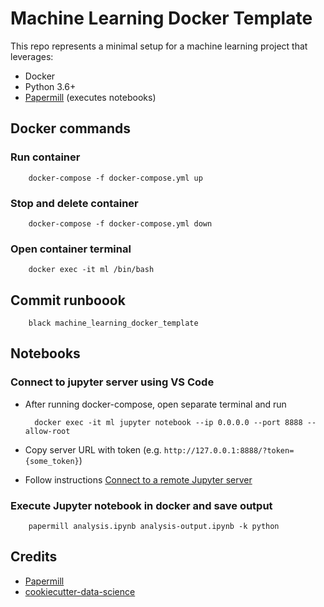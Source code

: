 # Machine Learning Docker Template

This repo represents a minimal setup for a machine learning project that leverages:
- Docker
- Python 3.6+
- [Papermill](https://github.com/nteract/papermill) (executes notebooks)

## Docker commands

### Run container

        docker-compose -f docker-compose.yml up

### Stop and delete container

        docker-compose -f docker-compose.yml down

### Open container terminal

        docker exec -it ml /bin/bash

## Commit runboook

        black machine_learning_docker_template

## Notebooks

### Connect to jupyter server using VS Code
- After running docker-compose, open separate terminal and run

        docker exec -it ml jupyter notebook --ip 0.0.0.0 --port 8888 --allow-root

- Copy server URL with token (e.g. `http://127.0.0.1:8888/?token={some_token}`)
- Follow instructions [Connect to a remote Jupyter server](https://code.visualstudio.com/docs/datascience/jupyter-notebooks#_connect-to-a-remote-jupyter-server)

### Execute Jupyter notebook in docker and save output

        papermill analysis.ipynb analysis-output.ipynb -k python

## Credits
- [Papermill](https://github.com/nteract/papermill)
- [cookiecutter-data-science](https://github.com/drivendata/cookiecutter-data-science)